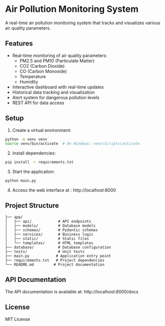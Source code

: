 # Air Pollution Monitoring System

A real-time air pollution monitoring system that tracks and visualizes various air quality parameters.

## Features

- Real-time monitoring of air quality parameters:
  - PM2.5 and PM10 (Particulate Matter)
  - CO2 (Carbon Dioxide)
  - CO (Carbon Monoxide)
  - Temperature
  - Humidity
- Interactive dashboard with real-time updates
- Historical data tracking and visualization
- Alert system for dangerous pollution levels
- REST API for data access

## Setup

1. Create a virtual environment:
```bash
python -m venv venv
source venv/bin/activate  # On Windows: venv\Scripts\activate
```

2. Install dependencies:
```bash
pip install -r requirements.txt
```

3. Start the application:
```bash
python main.py
```
        
4. Access the web interface at : http://localhost:8000

## Project Structure

```
├── app/
│   ├── api/            # API endpoints
│   ├── models/         # Database models
│   ├── schemas/        # Pydantic schemas
│   ├── services/       # Business logic
│   ├── static/         # Static files
│   └── templates/      # HTML templates
├── database/           # Database configuration
├── tests/              # Unit tests
├── main.py            # Application entry point
├── requirements.txt   # Project dependencies
└── README.md         # Project documentation
```

## API Documentation

The API documentation is available at: http://localhost:8000/docs

## License

MIT License 